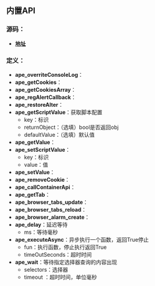 ## 内置API

### 源码：
* **[地址](https://github.com/TamperApe/TamperApe/blob/master/src/userscripts/api.js)** 

### 定义：
* **ape_overriteConsoleLog**：
* **ape_getCookies**：
* **ape_getCookiesArray**：
* **ape_regAlertCallback**：
* **ape_restoreAlter**：
* **ape_getScriptValue**：获取脚本配置
    * key：标识
    * returnObject：（选填）bool是否返回obj
    * defaultValue：（选填）默认值
* **ape_getValue**：
* **ape_setScriptValue**：
    * key：标识
    * value：值
* **ape_setValue**：
* **ape_removeCookie**：
* **ape_callContainerApi**：
* **ape_getTab**：
* **ape_browser_tabs_update**：
* **ape_browser_tabs_reload**：
* **ape_browser_alarm_create**：
* **ape_delay**：延迟等待
    * ms：等待毫秒
* **ape_executeAsync**：异步执行一个函数，返回True停止
    * fun：执行函数，停止执行返回True
    * timeOutSeconds：超时时间
* **ape_wait**：等待指定选择器查询的内容出现
    * selectors：选择器
    * timeout ：超时时间，单位毫秒
